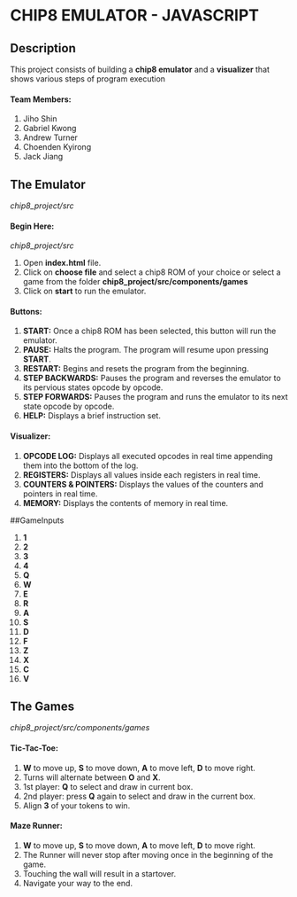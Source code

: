 # CHIP8 EMULATOR - JAVASCRIPT

## Description
This project consists of building a **chip8 emulator** and a **visualizer** that shows various steps of program execution

#### Team Members:
  1. Jiho Shin
  2. Gabriel Kwong
  3. Andrew Turner
  4. Choenden Kyirong
  5. Jack Jiang


## The Emulator
*chip8_project/src*
#### Begin Here:
*chip8_project/src*
1. Open **index.html** file.
2. Click on **choose file** and select a chip8 ROM of your choice or select a game from the folder **chip8_project/src/components/games**
3. Click on **start** to run the emulator.

#### Buttons:
1. **START:** Once a chip8 ROM has been selected, this button will run the emulator.
2. **PAUSE:** Halts the program. The program will resume upon pressing **START**.
3. **RESTART:** Begins and resets the program from the beginning.
4. **STEP BACKWARDS:** Pauses the program and reverses the emulator to its pervious states opcode by opcode.
5. **STEP FORWARDS:** Pauses the program and runs the emulator to its next state opcode by opcode.
6. **HELP:** Displays a brief instruction set.

#### Visualizer:
1. **OPCODE LOG:** Displays all executed opcodes in real time appending them into the bottom of the log.
2. **REGISTERS:** Displays all values inside each registers in real time.
3. **COUNTERS & POINTERS:** Displays the values of the counters and pointers in real time.
4. **MEMORY:** Displays the contents of memory in real time.

##GameInputs
1.  **1**
2.  **2**
3.  **3**
4.  **4**
5.  **Q**
6.  **W**
7.  **E**
8.  **R**
9.  **A**
10. **S**
11. **D**
12. **F**
13. **Z**
14. **X**
15. **C**
16. **V**

## The Games
*chip8_project/src/components/games*
#### Tic-Tac-Toe:
 1. **W** to move up, **S** to move down, **A** to move left, **D** to move right.
 2. Turns will alternate between **O** and **X**.
 2. 1st player: **Q** to select and draw in current box.
 3. 2nd player: press **Q** again to select and draw in the current box.
 5. Align **3** of your tokens to win.

#### Maze Runner:
1. **W** to move up, **S** to move down, **A** to move left, **D** to move right.
2. The Runner will never stop after moving once in the beginning of the game.
2. Touching the wall will result in a startover.
3. Navigate your way to the end.


